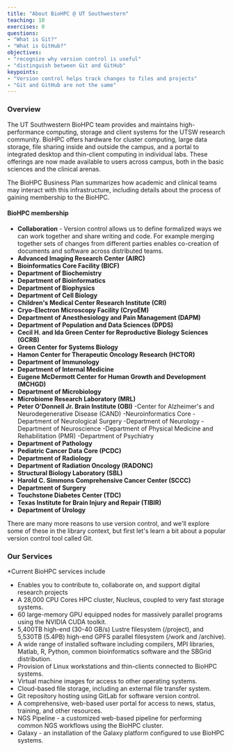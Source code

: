 ```yaml
---
title: "About BioHPC @ UT Southwestern"
teaching: 10
exercises: 0
questions:
- "What is Git?"
- "What is GitHub?"
objectives:
- "recognize why version control is useful"
- "distinguish between Git and GitHub"
keypoints:
- "Version control helps track changes to files and projects"
- "Git and GitHub are not the same"
---
```


### Overview

The UT Southwestern BioHPC team provides and maintains high-performance computing, storage and client systems for the UTSW research community. BioHPC offers hardware for cluster computing, large data storage, file sharing inside and outside the campus, and a portal to integrated desktop and thin-client computing in individual labs. These offerings are now made available to users across campus, both in the basic sciences and the clinical arenas.

The BioHPC Business Plan summarizes how academic and clinical teams may interact with this infrastructure, including details about the process of gaining membership to the BioHPC.

#### BioHPC membership

* **Collaboration** - Version control allows us to define formalized ways we can work together and share writing and code. For example merging together sets of changes from different parties enables co-creation of documents and software across distributed teams.
* **Advanced Imaging Research Center (AIRC)**
* **Bioinformatics Core Facility (BICF)**
* **Department of Biochemistry**
* **Department of Bioinformatics**
* **Department of Biophysics**
* **Department of Cell Biology**
* **Children's Medical Center Research Institute (CRI)**
* **Cryo-Electron Microscopy Facility (CryoEM)**
* **Department of Anesthesiology and Pain Management (DAPM)**
* **Department of Population and Data Sciences (DPDS)**
* **Cecil H. and Ida Green Center for Reproductive Biology Sciences (GCRB)**
* **Green Center for Systems Biology**
* **Hamon Center for Therapeutic Oncology Research (HCTOR)**
* **Department of Immunology**
* **Department of Internal Medicine**
* **Eugene McDermott Center for Human Growth and Development (MCHGD)**
* **Department of Microbiology**
* **Microbiome Research Laboratory (MRL)**
* **Peter O'Donnell Jr. Brain Institute (OBI)**
    -Center for Alzheimer's and Neurodegenerative Disease (CAND)
    -Neuroinformatics Core
    -Department of Neurological Surgery
    -Department of Neurology
    -Department of Neuroscience
    -Department of Physical Medicine and Rehabilitation (PMR)
    -Department of Psychiatry
* **Department of Pathology**
* **Pediatric Cancer Data Core (PCDC)**
* **Department of Radiology**
* **Department of Radiation Oncology (RADONC)**
* **Structural Biology Laboratory (SBL)**
* **Harold C. Simmons Comprehensive Cancer Center (SCCC)**
* **Department of Surgery**
* **Touchstone Diabetes Center (TDC)**
* **Texas Institute for Brain Injury and Repair (TIBIR)**
* **Department of Urology**

There are many more reasons to use version control, and we'll explore some of these in the library context, but first let's learn a bit about a popular version control tool called Git.

### Our Services  

*Current BioHPC services include
* Enables you to contribute to, collaborate on, and support digital research projects 
* A 28,000 CPU Cores HPC cluster, Nucleus, coupled to very fast storage systems.
* 60 large-memory GPU equipped nodes for massively parallel programs using the NVIDIA CUDA toolkit.
* 5,400TB high-end (30-40 GB/s) Lustre filesystem (/project), and 5,530TB (5.4PB) high-end GPFS parallel filesystem (/work and /archive). 
* A wide range of installed software including compilers, MPI libraries, Matlab, R, Python, common bioinformatics software and the SBGrid distribution.
* Provision of Linux workstations and thin-clients connected to BioHPC systems.
* Virtual machine images for access to other operating systems.
* Cloud-based file storage, including an external file transfer system.
* Git repository hosting using GitLab for software version control.
* A comprehensive, web-based user portal for access to news, status, training, and other resources.
* NGS Pipeline - a customized web-based pipeline for performing common NGS workflows using the BioHPC cluster.
* Galaxy - an installation of the Galaxy platform configured to use BioHPC systems.

